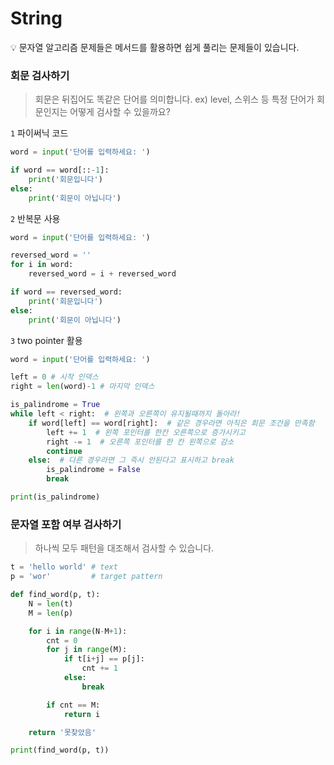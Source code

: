 # String

<aside>
💡 문자열 알고리즘 문제들은 메서드를 활용하면 쉽게 풀리는 문제들이 있습니다.

</aside>

### 회문 검사하기

> 회문은 뒤집어도 똑같은 단어를 의미합니다. ex) level, 스위스 등
특정 단어가 회문인지는 어떻게 검사할 수 있을까요?
> 

`1` 파이써닉 코드

```python
word = input('단어를 입력하세요: ')

if word == word[::-1]:
    print('회문입니다')
else:
    print('회문이 아닙니다')
```

`2` 반복문 사용

```python
word = input('단어를 입력하세요: ')

reversed_word = ''
for i in word:
    reversed_word = i + reversed_word

if word == reversed_word:
    print('회문입니다')
else:
    print('회문이 아닙니다')
```

`3` two pointer 활용

```python
word = input('단어를 입력하세요: ')

left = 0 # 시작 인덱스
right = len(word)-1 # 마지막 인덱스

is_palindrome = True
while left < right:  # 왼쪽과 오른쪽이 유지될때까지 돌아라!
    if word[left] == word[right]:  # 같은 경우라면 아직은 회문 조건을 만족함
        left += 1  # 왼쪽 포인터를 한칸 오른쪽으로 증가시키고
        right -= 1  # 오른쪽 포인터를 한 칸 왼쪽으로 감소
        continue
    else:  # 다른 경우라면 그 즉시 안된다고 표시하고 break
        is_palindrome = False
        break

print(is_palindrome)
```

### 문자열 포함 여부 검사하기

> 하나씩 모두 패턴을 대조해서 검사할 수 있습니다.
```python
t = 'hello world' # text
p = 'wor'         # target pattern

def find_word(p, t):
    N = len(t)
    M = len(p)

    for i in range(N-M+1):
        cnt = 0
        for j in range(M):
            if t[i+j] == p[j]:
                cnt += 1
            else:
                break

        if cnt == M:
            return i

    return '못찾았음'

print(find_word(p, t))
```